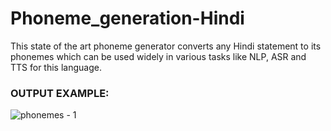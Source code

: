 # Phoneme_generation-Hindi
This state of the art phoneme generator converts any Hindi statement to its phonemes which can be used widely in various tasks like NLP, ASR and TTS for this language. 

### **OUTPUT EXAMPLE:**

![phonemes - 1](https://user-images.githubusercontent.com/47295561/103455919-401a8b00-4d17-11eb-84ca-9c697e6a3710.png)
